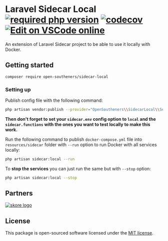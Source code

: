 Laravel Sidecar Local [![required php version](https://img.shields.io/packagist/php-v/open-southeners/sidecar-local)](https://www.php.net/supported-versions.php) [![codecov](https://codecov.io/gh/open-southeners/sidecar-local/branch/main/graph/badge.svg?token=JKIjarQfLa)](https://codecov.io/gh/open-southeners/sidecar-local) [![Edit on VSCode online](https://img.shields.io/badge/vscode-edit%20online-blue?logo=visualstudiocode)](https://vscode.dev/github/open-southeners/sidecar-local)
===

An extension of Laravel Sidecar project to be able to use it locally with Docker.

## Getting started

```bash
composer require open-southeners/sidecar-local
```

### Setting up

Publish config file with the following command:

```bash
php artisan vendor:publish --provider="OpenSoutheners\\SidecarLocal\\ServiceProvider"
```

**Then don't forget to set your `sidecar.env` config option to `local` and the `sidecar.functions` with the ones you want to test locally to make this work.**

Run the following command to publish `docker-compose.yml` file into `resources/sidecar` folder with `--run` option to run Docker with all services locally:

```bash
php artisan sidecar:local --run
```

To **stop the services** you can just run the same but with `--stop` option:

```bash
php artisan sidecar:local --stop
```

## Partners

[![skore logo](https://github.com/open-southeners/partners/raw/main/logos/skore_logo.png)](https://getskore.com)

## License

This package is open-sourced software licensed under the [MIT license](https://opensource.org/licenses/MIT).

